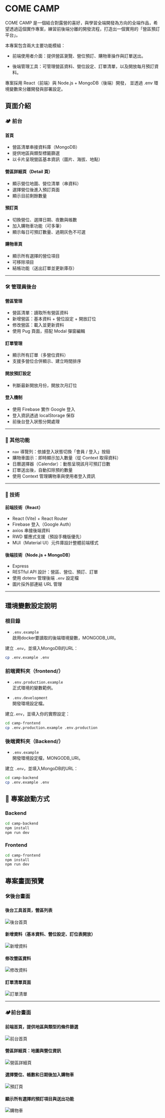 # COME CAMP

COME CAMP 是一個結合對露營的喜好，與學習全端開發為方向的全端作品，希望透過這個實作專案，練習前後端分離的開發流程，打造出一個實用的「營區預訂平台」。

本專案包含兩大主要功能模組：

- 前端使用者介面：提供營區瀏覽、營位預訂、購物車操作與訂單送出。

- 後端管理工具：可管理營區資料、營位設定、訂單清單，以及開放每月預訂資料。

專案採用 React（前端）與 Node.js + MongoDB（後端）開發，
並透過 .env 環境變數來分離開發與部署設定。



## 頁面介紹

### 🏕️ 前台

#### 首頁
- 營區清單串接資料庫（MongoDB）
- 提供地區與類型標籤篩選
- 以卡片呈現營區基本資訊（圖片、海拔、地點）

#### 營區詳細頁（Detail 頁）
- 顯示營位地圖、營位清單（串資料）
- 選擇營位後進入預訂頁面
- 顯示目前剩餘數量

#### 預訂頁
- 切換營位、選擇日期、夜數與帳數
- 加入購物車功能（可多筆）
- 顯示每日可預訂數量、過期灰色不可選

#### 購物車頁
- 顯示所有選擇的營位項目
- 可移除項目
- 結帳功能（送出訂單並更新庫存）

---

### 🛠️ 管理員後台

#### 營區管理
- 營區清單：讀取所有營區資料
- 新增營區：基本資料 + 營位設定 + 開放訂位
- 修改營區：載入並更新資料
- 使用 Pug 頁面，搭配 Modal 彈窗編輯

#### 訂單管理
- 顯示所有訂單（多營位資料）
- 支援多營位合併顯示、建立時間排序

#### 開放預訂設定
- 判斷最新開放月份，開放次月訂位

#### 登入機制
- 使用 Firebase 實作 Google 登入
- 登入資訊透過 localStorage 保存
- 前後台登入狀態分開處理

---

### 🧩 其他功能

- `nav` 導覽列：依據登入狀態切換「會員 / 登入」按鈕
- 購物車圖示：即時顯示加入數量（從 Context 取得資料）
- 日曆選擇器（Calendar）：動態呈現該月可預訂日數
- 訂單送出後，自動扣除預約數量
- 使用 Context 管理購物車與使用者登入資訊

---

### 🧪 技術

#### 前端技術（React）

- React (Vite) + React Router
- Firebase 登入（Google Auth）
- axios 串接後端資料
- RWD 響應式支援（預設手機版優先）
- MUI（Material UI）元件庫設計整體前端樣式

#### 後端技術（Node.js + MongoDB）

- Express
- RESTful API 設計：營區、營位、預訂、訂單
- 使用 dotenv 管理後端 `.env` 設定檔
- 圖片採外部連結 URL 管理

---

## 環境變數設定說明

### 根目錄

- `.env.example`  
  啟用docker要讀取的後端環境變數，MONGODB_URI。

建立 `.env`，並填入MongoDB的URL：

```bash
cp .env.example .env
```

### 前端資料夾（frontend/）
- `.env.production.example`  
  正式環境的變數範例。

- `.env.development`  
  開發環境設定檔。

建立`.env`，並填入你的實際設定：

```bash
cd camp-frontend
cp .env.production.example .env.production
```

### 後端資料夾（Backend/）
- `.env.example`  
  開發環境設定檔，MONGODB_URI。

建立 `.env`，並填入MongoDB的URL：

```bash
cd camp-backend
cp .env.example .env
```

## 🔧 專案啟動方式

### Backend

```bash
cd camp-backend
npm install
npm run dev
```

### Frontend

```bash
cd camp-frontend
npm install
npm run dev
```

## 專案畫面預覽
### 🛠️後台畫面

#### 後台工具首頁，營區列表
![後台首頁](assets/back_1.png)

#### 新增資料（基本資料、營位設定、訂位表開放）
![新增資料](assets/back_2.png)

#### 修改營區資料
![修改資料](assets/back_3.png)

#### 訂單清單頁面
![訂單清單](assets/back_4.png)

---

### 🏕️前台畫面

#### 前端首頁，提供地區與類型的條件篩選
![前台首頁](assets/front_1.png)

#### 營區詳細頁：地圖與營位資訊
![營區詳細頁](assets/front_2.png)

#### 選擇營位、帳數和日期後加入購物車
![預訂頁](assets/front_3.png)

#### 顯示所有選擇的預訂項目與送出功能
![購物車](assets/front_4.png)